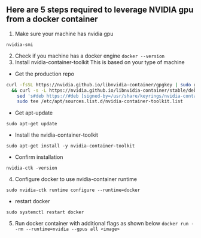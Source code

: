## Here are 5 steps required to leverage NVIDIA gpu from a docker container
1. Make sure your machine has nvidia gpu
```
nvidia-smi
```
2. Check if you machine has a docker engine
`docker --version`
3. Install nvidia-container-toolkit
This is based on your type of machine
- Get the production repo
```bash
curl -fsSL https://nvidia.github.io/libnvidia-container/gpgkey | sudo gpg --dearmor -o /usr/share/keyrings/nvidia-container-toolkit-keyring.gpg \
  && curl -s -L https://nvidia.github.io/libnvidia-container/stable/deb/nvidia-container-toolkit.list | \
    sed 's#deb https://#deb [signed-by=/usr/share/keyrings/nvidia-container-toolkit-keyring.gpg] https://#g' | \
    sudo tee /etc/apt/sources.list.d/nvidia-container-toolkit.list
```


- Get apt-update 
```
sudo apt-get update
```
- Install the nvidia-container-toolkit
```
sudo apt-get install -y nvidia-container-toolkit
```
- Confirm installation 
```
nvidia-ctk -version
```
4. Configure docker to use nvidia-container runtime
```
sudo nvidia-ctk runtime configure --runtime=docker
```
- restart docker 
```
sudo systemctl restart docker
```
5. Run docker container with additional flags as shown below 
`docker run --rm --runtime=nvidia --gpus all <image>`
